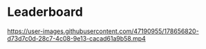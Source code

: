 # Leaderboard

https://user-images.githubusercontent.com/47190955/178656820-d73d7c0d-28c7-4c08-9e13-cacad61a9b58.mp4
